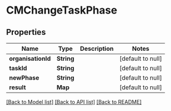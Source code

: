 # CMChangeTaskPhase
## Properties

| Name | Type | Description | Notes |
|------------ | ------------- | ------------- | -------------|
| **organisationId** | **String** |  | [default to null] |
| **taskId** | **String** |  | [default to null] |
| **newPhase** | **String** |  | [default to null] |
| **result** | **Map** |  | [default to null] |

[[Back to Model list]](../README.md#documentation-for-models) [[Back to API list]](../README.md#documentation-for-api-endpoints) [[Back to README]](../README.md)

